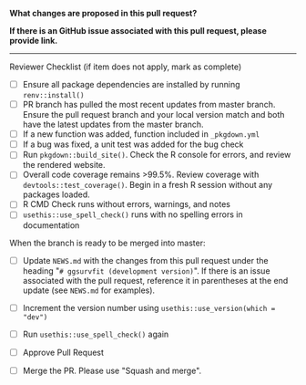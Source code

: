 **What changes are proposed in this pull request?**


**If there is an GitHub issue associated with this pull request, please provide link.**


--------------------------------------------------------------------------------

Reviewer Checklist (if item does not apply, mark as complete)

- [ ] Ensure all package dependencies are installed by running `renv::install()`
- [ ] PR branch has pulled the most recent updates from master branch. Ensure the pull request branch and your local version match and both have the latest updates from the master branch.
- [ ] If a new function was added, function included in `_pkgdown.yml`
- [ ] If a bug was fixed, a unit test was added for the bug check
- [ ] Run `pkgdown::build_site()`. Check the R console for errors, and review the rendered website.
- [ ] Overall code coverage remains >99.5%. Review coverage with `devtools::test_coverage()`. Begin in a fresh R session without any packages loaded. 
- [ ] R CMD Check runs without errors, warnings, and notes
- [ ] `usethis::use_spell_check()` runs with no spelling errors in documentation

When the branch is ready to be merged into master:
- [ ] Update `NEWS.md` with the changes from this pull request under the heading "`# ggsurvfit (development version)`". If there is an issue associated with the pull request, reference it in parentheses at the end update (see `NEWS.md` for examples).
- [ ] Increment the version number using `usethis::use_version(which = "dev")` 
- [ ] Run `usethis::use_spell_check()` again
- [ ] Approve Pull Request
- [ ] Merge the PR. Please use "Squash and merge".

